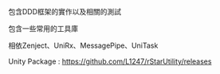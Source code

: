 包含DDD框架的實作以及相關的測試

包含一些常用的工具庫

相依Zenject、UniRx、MessagePipe、UniTask

Unity Package : https://github.com/L1247/rStarUtility/releases
